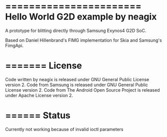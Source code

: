 =======================
Hello World G2D example by neagix
=======================

A prototype for blitting directly through Samsung Exynos4 G2D SoC.

Based on Daniel Hillenbrand's FIMG implementation for Skia and Samsung's FimgApi.

=======
License
=======

Code written by neagix is released under GNU General Public License version 2.
Code from Samsung is released under GNU General Public License version 2.
Code from The Android Open Source Project is released under Apache License version 2.

======
Status
======

Currently not working because of invalid ioctl parameters
